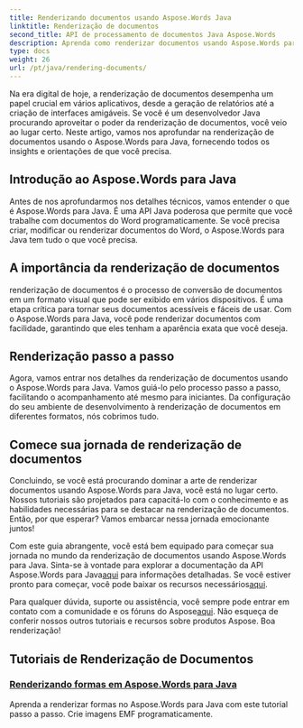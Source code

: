 ```yaml
---
title: Renderizando documentos usando Aspose.Words Java
linktitle: Renderização de documentos
second_title: API de processamento de documentos Java Aspose.Words
description: Aprenda como renderizar documentos usando Aspose.Words para Java neste tutorial abrangente. Obtenha orientação passo a passo, dicas e exemplos para renderização eficiente de documentos.
type: docs
weight: 26
url: /pt/java/rendering-documents/
---
```


Na era digital de hoje, a renderização de documentos desempenha um papel crucial em vários aplicativos, desde a geração de relatórios até a criação de interfaces amigáveis. Se você é um desenvolvedor Java procurando aproveitar o poder da renderização de documentos, você veio ao lugar certo. Neste artigo, vamos nos aprofundar na renderização de documentos usando o Aspose.Words para Java, fornecendo todos os insights e orientações de que você precisa.

## Introdução ao Aspose.Words para Java

Antes de nos aprofundarmos nos detalhes técnicos, vamos entender o que é Aspose.Words para Java. É uma API Java poderosa que permite que você trabalhe com documentos do Word programaticamente. Se você precisa criar, modificar ou renderizar documentos do Word, o Aspose.Words para Java tem tudo o que você precisa.

## A importância da renderização de documentos

renderização de documentos é o processo de conversão de documentos em um formato visual que pode ser exibido em vários dispositivos. É uma etapa crítica para tornar seus documentos acessíveis e fáceis de usar. Com o Aspose.Words para Java, você pode renderizar documentos com facilidade, garantindo que eles tenham a aparência exata que você deseja.

## Renderização passo a passo

Agora, vamos entrar nos detalhes da renderização de documentos usando o Aspose.Words para Java. Vamos guiá-lo pelo processo passo a passo, facilitando o acompanhamento até mesmo para iniciantes. Da configuração do seu ambiente de desenvolvimento à renderização de documentos em diferentes formatos, nós cobrimos tudo.

## Comece sua jornada de renderização de documentos

Concluindo, se você está procurando dominar a arte de renderizar documentos usando Aspose.Words para Java, você está no lugar certo. Nossos tutoriais são projetados para capacitá-lo com o conhecimento e as habilidades necessárias para se destacar na renderização de documentos. Então, por que esperar? Vamos embarcar nessa jornada emocionante juntos!

 Com este guia abrangente, você está bem equipado para começar sua jornada no mundo da renderização de documentos usando Aspose.Words para Java. Sinta-se à vontade para explorar a documentação da API Aspose.Words para Java[aqui](https://reference.aspose.com/words/java/) para informações detalhadas. Se você estiver pronto para começar, você pode baixar os recursos necessários[aqui](https://releases.aspose.com/words/java/).

 Para qualquer dúvida, suporte ou assistência, você sempre pode entrar em contato com a comunidade e os fóruns do Aspose[aqui](https://forum.aspose.com/). Não esqueça de conferir nossos outros tutoriais e recursos sobre produtos Aspose. Boa renderização!

## Tutoriais de Renderização de Documentos
### [Renderizando formas em Aspose.Words para Java](./rendering-shapes/)
Aprenda a renderizar formas no Aspose.Words para Java com este tutorial passo a passo. Crie imagens EMF programaticamente.